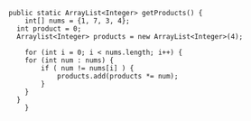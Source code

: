 


    public static ArrayList<Integer> getProducts() {
        int[] nums = {1, 7, 3, 4};
      int product = 0;
      Arraylist<Integer> products = new ArrayList<Integer>(4);
    
        for (int i = 0; i < nums.length; i++) {
        for (int num : nums) {
            if ( num != nums[i] ) {
                products.add(products *= num);
            }
        }
      }
        }
